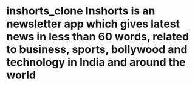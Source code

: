 # inshorts_clone Inshorts is an newsletter app which gives latest news in less than 60 words, related to business, sports, bollywood and technology in India and around the world
